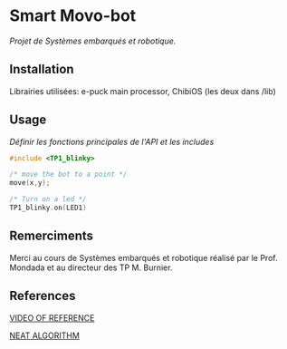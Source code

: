 # Smart Movo-bot
*Projet de Systèmes embarqués et robotique.*

## Installation

Librairies utilisées: e-puck main processor, ChibiOS (les deux dans /lib)
## Usage

*Définir les fonctions principales de l'API et les includes*

```c
#include <TP1_blinky>

/* move the bot to a point */
move(x,y);

/* Turn on a led */
TP1_blinky.on(LED1)
```

## Remerciments
Merci au cours de Systèmes embarqués et robotique réalisé par le Prof. Mondada et au directeur des TP M. Burnier.

## References
[VIDEO OF REFERENCE](https://www.youtube.com/watch?v=a8Bo2DHrrow&t=641s&ab_channel=Yosh)

[NEAT ALGORITHM](https://neat-python.readthedocs.io/en/latest/neat_overview.html)
